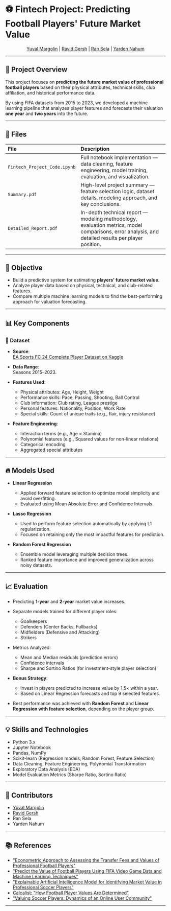# ⚽ Fintech Project: Predicting Football Players' Future Market Value

<p align='center'>
  <a href="https://github.com/yuvalmar16">Yuval Margolin</a> | 
  <a href="https://github.com/RavidGersh59">Ravid Gersh</a> | 
  <a href="https://github.com/ransela033">Ran Sela</a> | 
  <a href="https://github.com/yourlink-here">Yarden Nahum</a>
</p>

---

## 🧠 Project Overview

This project focuses on **predicting the future market value of professional football players** based on their physical attributes, technical skills, club affiliation, and historical performance data.

By using FIFA datasets from 2015 to 2023, we developed a machine learning pipeline that analyzes player features and forecasts their valuation **one year** and **two years** into the future.

---

## 📁 Files

| File | Description |
|:---|:---|
| `Fintech_Project_Code.ipynb` | Full notebook implementation — data cleaning, feature engineering, model training, evaluation, and visualization. |
| `Summary.pdf` | High-level project summary — feature selection logic, dataset details, modeling approach, and key conclusions. |
| `Detailed_Report.pdf` | In-depth technical report — modeling methodology, evaluation metrics, model comparisons, error analysis, and detailed results per player position. |

---

## 🎯 Objective

- Build a predictive system for estimating **players' future market value**.
- Analyze player data based on physical, technical, and club-related features.
- Compare multiple machine learning models to find the best-performing approach for valuation forecasting.

---

## 📊 Key Components

### 📂 Dataset

- **Source**:  
  [EA Sports FC 24 Complete Player Dataset on Kaggle](https://www.kaggle.com/datasets/stefanoleone992/ea-sports-fc-24-complete-player-dataset)

- **Data Range**:  
  Seasons 2015–2023.

- **Features Used**:  
  - Physical attributes: Age, Height, Weight
  - Performance skills: Pace, Passing, Shooting, Ball Control
  - Club information: Club rating, League prestige
  - Personal features: Nationality, Position, Work Rate
  - Special skills: Count of unique traits (e.g., flair, injury resistance)

- **Feature Engineering**:  
  - Interaction terms (e.g., Age × Stamina)
  - Polynomial features (e.g., Squared values for non-linear relations)
  - Categorical encoding
  - Aggregated special attributes

---

## 🔥 Models Used

- **Linear Regression**
  - Applied forward feature selection to optimize model simplicity and avoid overfitting.
  - Evaluated using Mean Absolute Error and Confidence Intervals.

- **Lasso Regression**
  - Used to perform feature selection automatically by applying L1 regularization.
  - Focused on retaining only the most impactful features for prediction.

- **Random Forest Regression**
  - Ensemble model leveraging multiple decision trees.
  - Ranked feature importance and improved generalization across noisy datasets.

---

## 📈 Evaluation

- Predicting **1-year** and **2-year** market value increases.
- Separate models trained for different player roles:
  - Goalkeepers
  - Defenders (Center Backs, Fullbacks)
  - Midfielders (Defensive and Attacking)
  - Strikers

- Metrics Analyzed:
  - Mean and Median residuals (prediction errors)
  - Confidence intervals
  - Sharpe and Sortino Ratios (for investment-style player selection)

- **Bonus Strategy**:
  - Invest in players predicted to increase value by 1.5× within a year.
  - Based on Linear Regression forecasts and top 9 selected features.

- Best performance was achieved with **Random Forest** and **Linear Regression with feature selection**, depending on the player group.

---

## 💡 Skills and Technologies

- Python 3.x
- Jupyter Notebook
- Pandas, NumPy
- Scikit-learn (Regression models, Random Forest, Feature Selection)
- Data Cleaning, Feature Engineering, Polynomial Transformation
- Exploratory Data Analysis (EDA)
- Model Evaluation Metrics (Sharpe Ratio, Sortino Ratio)

---

## 🤝 Contributors

- [Yuval Margolin](https://github.com/yuvalmar16)
- [Ravid Gersh](https://github.com/RavidGersh59)
- Ran Sela
- Yarden Nahum

---

## 📚 References

- ["Econometric Approach to Assessing the Transfer Fees and Values of Professional Football Players"](https://www.mdpi.com/2227-7099/10/1/4)
- ["Predict the Value of Football Players Using FIFA Video Game Data and Machine Learning Techniques"](https://ieeexplore.ieee.org/document/9721908)
- ["Explainable Artificial Intelligence Model for Identifying Market Value in Professional Soccer Players"](https://arxiv.org/abs/2311.04599)
- [Calcalist: "How Football Player Values Are Determined"](https://www.calcalist.co.il/sport/articles/0,7340,L-3745362,00.html)
- ["Valuing Soccer Players: Dynamics of an Online User Community"](https://www.emerald.com/insight/content/doi/10.1108/AAAJ-05-2022-5824/full/pdf)

---

